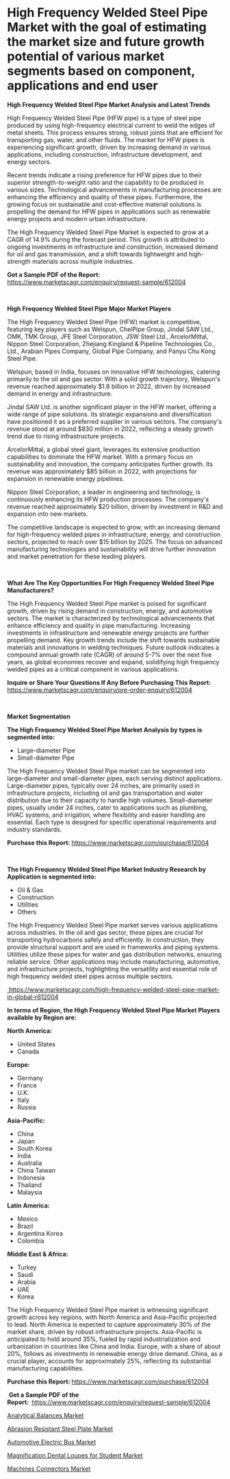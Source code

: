 <p><h1>High Frequency Welded Steel Pipe Market with the goal of estimating the market size and future growth potential of various market segments based on component, applications and end user</h1></p><p><strong>High Frequency Welded Steel Pipe Market Analysis and Latest Trends</strong></p>
<p><p>High Frequency Welded Steel Pipe (HFW pipe) is a type of steel pipe produced by using high-frequency electrical current to weld the edges of metal sheets. This process ensures strong, robust joints that are efficient for transporting gas, water, and other fluids. The market for HFW pipes is experiencing significant growth, driven by increasing demand in various applications, including construction, infrastructure development, and energy sectors.</p><p>Recent trends indicate a rising preference for HFW pipes due to their superior strength-to-weight ratio and the capability to be produced in various sizes. Technological advancements in manufacturing processes are enhancing the efficiency and quality of these pipes. Furthermore, the growing focus on sustainable and cost-effective material solutions is propelling the demand for HFW pipes in applications such as renewable energy projects and modern urban infrastructure.</p><p>The High Frequency Welded Steel Pipe Market is expected to grow at a CAGR of 14.9% during the forecast period. This growth is attributed to ongoing investments in infrastructure and construction, increased demand for oil and gas transmission, and a shift towards lightweight and high-strength materials across multiple industries.</p></p>
<p><strong>Get a Sample PDF of the Report:&nbsp;</strong> <a href="https://www.marketscagr.com/enquiry/request-sample/612004?utm_campaign=1267&utm_medium=2&utm_source=Github&utm_content=ia&utm_term=03102024&utm_id=high-frequency-welded-steel-pipe">https://www.marketscagr.com/enquiry/request-sample/612004</a></p>
<p>&nbsp;</p>
<p><strong>High Frequency Welded Steel Pipe Major Market Players</strong></p>
<p><p>The High Frequency Welded Steel Pipe (HFW) market is competitive, featuring key players such as Welspun, ChelPipe Group, Jindal SAW Ltd., OMK, TMK Group, JFE Steel Corporation, JSW Steel Ltd., ArcelorMittal, Nippon Steel Corporation, Zhejiang Kingland & Pipeline Technologies Co., Ltd., Arabian Pipes Company, Global Pipe Company, and Panyu Chu Kong Steel Pipe.</p><p>Welspun, based in India, focuses on innovative HFW technologies, catering primarily to the oil and gas sector. With a solid growth trajectory, Welspun's revenue reached approximately $1.8 billion in 2022, driven by increased demand in energy and infrastructure.</p><p>Jindal SAW Ltd. is another significant player in the HFW market, offering a wide range of pipe solutions. Its strategic expansions and diversification have positioned it as a preferred supplier in various sectors. The company's revenue stood at around $830 million in 2022, reflecting a steady growth trend due to rising infrastructure projects.</p><p>ArcelorMittal, a global steel giant, leverages its extensive production capabilities to dominate the HFW market. With a primary focus on sustainability and innovation, the company anticipates further growth. Its revenue was approximately $85 billion in 2022, with projections for expansion in renewable energy pipelines.</p><p>Nippon Steel Corporation, a leader in engineering and technology, is continuously enhancing its HFW production processes. The company's revenue reached approximately $20 billion, driven by investment in R&D and expansion into new markets.</p><p>The competitive landscape is expected to grow, with an increasing demand for high-frequency welded pipes in infrastructure, energy, and construction sectors, projected to reach over $15 billion by 2025. The focus on advanced manufacturing technologies and sustainability will drive further innovation and market penetration for these leading players.</p></p>
<p>&nbsp;</p>
<p><strong>What Are The Key Opportunities For High Frequency Welded Steel Pipe Manufacturers?</strong></p>
<p><p>The High Frequency Welded Steel Pipe market is poised for significant growth, driven by rising demand in construction, energy, and automotive sectors. The market is characterized by technological advancements that enhance efficiency and quality in pipe manufacturing. Increasing investments in infrastructure and renewable energy projects are further propelling demand. Key growth trends include the shift towards sustainable materials and innovations in welding techniques. Future outlook indicates a compound annual growth rate (CAGR) of around 5-7% over the next five years, as global economies recover and expand, solidifying high frequency welded pipes as a critical component in various applications.</p></p>
<p><strong>Inquire or Share Your Questions If Any Before Purchasing This Report:</strong> <a href="https://www.marketscagr.com/enquiry/pre-order-enquiry/612004?utm_campaign=1267&utm_medium=2&utm_source=Github&utm_content=ia&utm_term=03102024&utm_id=high-frequency-welded-steel-pipe">https://www.marketscagr.com/enquiry/pre-order-enquiry/612004</a></p>
<p>&nbsp;</p>
<p><strong>Market Segmentation</strong></p>
<p><strong>The High Frequency Welded Steel Pipe Market Analysis by types is segmented into:</strong></p>
<p><ul><li>Large-diameter Pipe</li><li>Small-diameter Pipe</li></ul></p>
<p><p>The High Frequency Welded Steel Pipe market can be segmented into large-diameter and small-diameter pipes, each serving distinct applications. Large-diameter pipes, typically over 24 inches, are primarily used in infrastructure projects, including oil and gas transportation and water distribution due to their capacity to handle high volumes. Small-diameter pipes, usually under 24 inches, cater to applications such as plumbing, HVAC systems, and irrigation, where flexibility and easier handling are essential. Each type is designed for specific operational requirements and industry standards.</p></p>
<p><strong>Purchase this Report:&nbsp;</strong><a href="https://www.marketscagr.com/purchase/612004?utm_campaign=1267&utm_medium=2&utm_source=Github&utm_content=ia&utm_term=03102024&utm_id=high-frequency-welded-steel-pipe">https://www.marketscagr.com/purchase/612004</a></p>
<p>&nbsp;</p>
<p><strong>The High Frequency Welded Steel Pipe Market Industry Research by Application is segmented into:</strong></p>
<p><ul><li>Oil & Gas</li><li>Construction</li><li>Utilities</li><li>Others</li></ul></p>
<p><p>The High Frequency Welded Steel Pipe market serves various applications across industries. In the oil and gas sector, these pipes are crucial for transporting hydrocarbons safely and efficiently. In construction, they provide structural support and are used in frameworks and piping systems. Utilities utilize these pipes for water and gas distribution networks, ensuring reliable service. Other applications may include manufacturing, automotive, and infrastructure projects, highlighting the versatility and essential role of high frequency welded steel pipes across multiple sectors.</p></p>
<p><a href="https://www.marketscagr.com/high-frequency-welded-steel-pipe-market-in-global-r612004?utm_campaign=1267&utm_medium=2&utm_source=Github&utm_content=ia&utm_term=03102024&utm_id=high-frequency-welded-steel-pipe">&nbsp;https://www.marketscagr.com/high-frequency-welded-steel-pipe-market-in-global-r612004</a></p>
<p><strong>In terms of Region, the High Frequency Welded Steel Pipe Market Players available by Region are:</strong></p>
<p>
    <p> <strong> North America: </strong>
        <ul>
            <li>United States</li>
            <li>Canada</li>
        </ul>
        </p> 
    <p> <strong> Europe: </strong>
        <ul>
            <li>Germany</li>
            <li>France</li>
            <li>U.K.</li>
            <li>Italy</li>
            <li>Russia</li>
        </ul>
        </p> 
    <p> <strong> Asia-Pacific: </strong>
        <ul>
            <li>China</li>
            <li>Japan</li>
            <li>South Korea</li>
            <li>India</li>
            <li>Australia</li>
            <li>China Taiwan</li>
            <li>Indonesia</li>
            <li>Thailand</li>
            <li>Malaysia</li>
        </ul>
        </p> 
    <p> <strong> Latin America: </strong>
        <ul>
            <li>Mexico</li>
            <li>Brazil</li>
            <li>Argentina Korea</li>
            <li>Colombia</li>
        </ul>
        </p> 
    <p> <strong> Middle East & Africa: </strong>
        <ul>
            <li>Turkey</li>
            <li>Saudi</li>
            <li>Arabia</li>
            <li>UAE</li>
            <li>Korea</li>
        </ul>
    </p>
    </p>
<p><p>The High Frequency Welded Steel Pipe market is witnessing significant growth across key regions, with North America and Asia-Pacific projected to lead. North America is expected to capture approximately 30% of the market share, driven by robust infrastructure projects. Asia-Pacific is anticipated to hold around 35%, fueled by rapid industrialization and urbanization in countries like China and India. Europe, with a share of about 20%, follows as investments in renewable energy drive demand. China, as a crucial player, accounts for approximately 25%, reflecting its substantial manufacturing capabilities.</p></p>
<p><strong>Purchase this Report: </strong><a href="https://www.marketscagr.com/purchase/612004?utm_campaign=1267&utm_medium=2&utm_source=Github&utm_content=ia&utm_term=03102024&utm_id=high-frequency-welded-steel-pipe">https://www.marketscagr.com/purchase/612004</a></p>
<p>&nbsp;<strong>Get a Sample PDF of the Report:&nbsp;&nbsp;</strong><a href="https://www.marketscagr.com/enquiry/request-sample/612004?utm_campaign=1267&utm_medium=2&utm_source=Github&utm_content=ia&utm_term=03102024&utm_id=high-frequency-welded-steel-pipe">https://www.marketscagr.com/enquiry/request-sample/612004</a></p>
<p><strong></strong></p>
<p><p><a href="https://www.linkedin.com/pulse/insights-analytical-balances-market-size-which-expanding-62-5gr0f?trackingId=nFQQnzZ5Sv6%2FqHrHIes%2Bfg%3D%3D&utm_campaign=1267&utm_medium=2&utm_source=Github&utm_content=ia&utm_term=03102024&utm_id=high-frequency-welded-steel-pipe">Analytical Balances Market</a></p><p><a href="https://www.linkedin.com/pulse/insights-abrasion-resistant-steel-plate-market-players-size-gg90e?utm_campaign=1267&utm_medium=2&utm_source=Github&utm_content=ia&utm_term=03102024&utm_id=high-frequency-welded-steel-pipe">Abrasion Resistant Steel Plate Market</a></p><p><a href="https://www.linkedin.com/pulse/automotive-electric-bus-market-insights-products-regional-analysis-bry9f?trackingId=yNhP7mCRR%2B6DSHWHZaiByg%3D%3D&utm_campaign=1267&utm_medium=2&utm_source=Github&utm_content=ia&utm_term=03102024&utm_id=high-frequency-welded-steel-pipe">Automotive Electric Bus Market</a></p><p><a href="https://issuu.com/reportprime-2/docs/magnification-dental-loupes-for-stu_f38c575c872ccc?utm_campaign=1267&utm_medium=2&utm_source=Github&utm_content=ia&utm_term=03102024&utm_id=high-frequency-welded-steel-pipe">Magnification Dental Loupes for Student Market</a></p><p><a href="https://issuu.com/reportprime-2/docs/machines-connectors-market-size-203_b8db03c358d352?utm_campaign=1267&utm_medium=2&utm_source=Github&utm_content=ia&utm_term=03102024&utm_id=high-frequency-welded-steel-pipe">Machines Connectors Market</a></p></p>